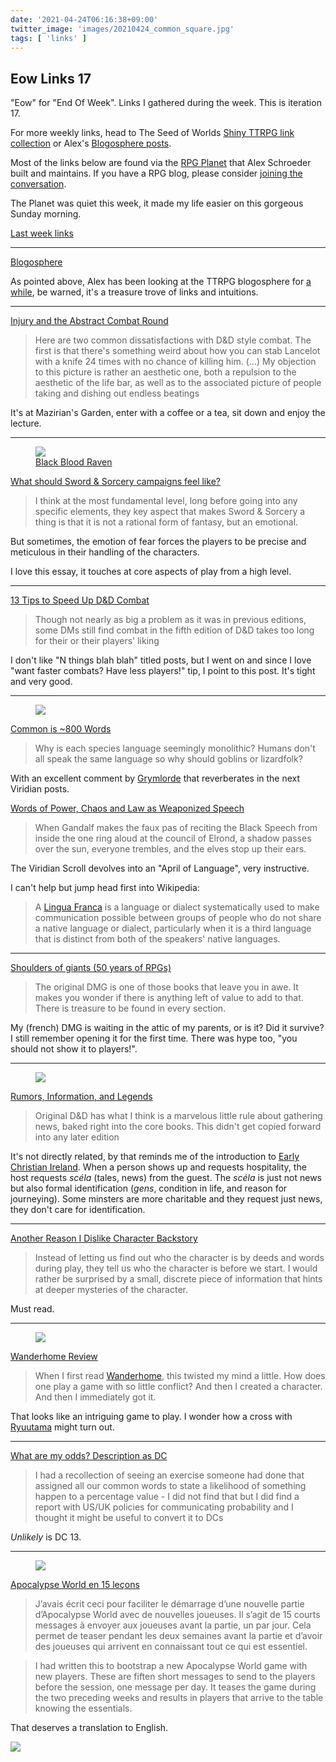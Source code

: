 ```yaml
---
date: '2021-04-24T06:16:38+09:00'
twitter_image: 'images/20210424_common_square.jpg'
tags: [ 'links' ]
---
```


## Eow Links 17

"Eow" for "End Of Week". Links I gathered during the week. This is iteration 17.

For more weekly links, head to The Seed of Worlds [Shiny TTRPG link collection](https://seedofworlds.blogspot.com/search/label/weekly%20links) or Alex's [Blogosphere posts](https://alexschroeder.ch/wiki/Blogosphere).

Most of the links below are found via the [RPG Planet](https://campaignwiki.org/rpg/) that Alex Schroeder built and maintains. If you have a RPG blog, please consider [joining the conversation](https://campaignwiki.org/wiki/Planet/Please_join!).

The Planet was quiet this week, it made my life easier on this gorgeous Sunday morning.

[Last week links](20210418.html?t=Eow_Links_16&f=eow17)

<hr/>

[Blogosphere](https://alexschroeder.ch/wiki/2021-04-18_Blogosphere)

As pointed above, Alex has been looking at the TTRPG blogosphere for [a while](https://alexschroeder.ch/wiki/Blogosphere), be warned, it's a treasure trove of links and intuitions.

<hr/>

[Injury and the Abstract Combat Round](https://maziriansgarden.blogspot.com/2021/04/injury-and-abstract-combat-round.html)

> Here are two common dissatisfactions with D&D style combat. The first is that there's something weird about how you can stab Lancelot with a knife 24 times with no chance of killing him.
> (...)
> My objection to this picture is rather an aesthetic one, both a repulsion to the aesthetic of the life bar, as well as to the associated picture of people taking and dishing out endless beatings

It's at Mazirian's Garden, enter with a coffee or a tea, sit down and enjoy the lecture.

<hr/>

<figure class="right">
<a href="https://www.artstation.com/artwork/v2PJZ3"><img src="images/20210424_ship.jpg" loading="lazy" /></a>
<figcaption>
<a href="https://www.artstation.com/artwork/v2PJZ3">Black Blood Raven</a>
</figcaption>
</figure>

[What should Sword & Sorcery campaigns feel like?](http://spriggans-den.com/2021/04/18/what-should-sword-sorcery-campaigns-feel-like/)

> I think at the most fundamental level, long before going into any specific elements, they key aspect that makes Sword & Sorcery a thing is that it is not a rational form of fantasy, but an emotional.

But sometimes, the emotion of fear forces the players to be precise and meticulous in their handling of the characters.

I love this essay, it touches at core aspects of play from a high level.

<hr/>

[13 Tips to Speed Up D&D Combat](http://slyflourish.com/tips_to_speed_up_combat.html)

> Though not nearly as big a problem as it was in previous editions, some DMs still find combat in the fifth edition of D&D takes too long for their or their players' liking

I don't like "N things blah blah" titled posts, but I went on and since I love "want faster combats? Have less players!" tip, I point to this post. It's tight and very good.

<hr/>

<figure class="right smallerr">
<a href="https://commons.wikimedia.org/wiki/File:Trilingual_Chinese-Malay-English_text_from_1839.jpg"><img src="images/20210424_common.jpg" loading="lazy" /></a>
<figcaption>
</figcaption>
</figure>

[Common is ~800 Words](https://viridianscroll.blogspot.com/2021/04/common-is-800-words.html)

> Why is each species language seemingly monolithic? Humans don't all speak the same language so why should goblins or lizardfolk?

With an excellent comment by [Grymlorde](https://grymlorde.blogspot.com/) that reverberates in the next Viridian posts.

[Words of Power, Chaos and Law as Weaponized Speech](https://viridianscroll.blogspot.com/2021/04/words-of-power-chaos-and-law-as.html)

> When Gandalf makes the faux pas of reciting the Black Speech from inside the one ring aloud at the council of Elrond, a shadow passes over the sun, everyone trembles, and the elves stop up their ears.

The Viridian Scroll devolves into an "April of Language", very instructive.

I can't help but jump head first into Wikipedia:

> A [Lingua Franca](https://en.wikipedia.org/wiki/Lingua_franca) is a language or dialect systematically used to make communication possible between groups of people who do not share a native language or dialect, particularly when it is a third language that is distinct from both of the speakers' native languages.

<hr/>

[Shoulders of giants (50 years of RPGs)](https://methodsetmadness.blogspot.com/2021/04/shoulders-of-giants-50-years-of-rpgs.html)

> The original DMG is one of those books that leave you in awe. It makes you wonder if there is anything left of value to add to that. There is treasure to be found in every section.

My (french) DMG is waiting in the attic of my parents, or is it? Did it survive? I still remember opening it for the first time. There was hype too, "you should not show it to players!".

<hr/>

<figure class="right smallest">
<a href="https://commons.wikimedia.org/wiki/File:Cuthbert_and_Boisil.jpg"><img src="images/20210424_boisil.jpg" loading="lazy" /></a>
<figcaption>
</figcaption>
</figure>

[Rumors, Information, and Legends](https://deltasdnd.blogspot.com/2021/04/rumors-information-and-legends.html)

> Original D&D has what I think is a marvelous little rule about gathering news, baked right into the core books. This didn't get copied forward into any later edition

It's not directly related, by that reminds me of the introduction to [Early Christian Ireland](https://amzn.to/2Piuwcd). When a person shows up and requests hospitality, the host requests _scéla_ (tales, news) from the guest. The _scéla_ is just not news but also formal identification (_gens_, condition in life, and reason for journeying). Some minsters are more charitable and they request just news, they don't care for identification.

<hr/>

[Another Reason I Dislike Character Backstory](https://grumpywizard.home.blog/2021/04/20/another-reason-i-dislike-character-backstory/)

> Instead of letting us find out who the character is by deeds and words during play, they tell us who the character is before we start.
> I would rather be surprised by a small, discrete piece of information that hints at deeper mysteries of the character.

Must read.

<hr/>

<figure class="right small">
<a href=""><img src="images/20210424_wander.jpg" loading="lazy" /></a>
<figcaption>
</figcaption>
</figure>

[Wanderhome Review](https://cannibalhalflinggaming.com/2021/04/21/wanderhome-review/)

> When I first read [Wanderhome](https://www.drivethrurpg.com/product/353966/Wanderhome?affiliate_id=1256684), this twisted my mind a little. How does one play a game with so little conflict? And then I created a character. And then I immediately got it.

That looks like an intriguing game to play. I wonder how a cross with [Ryuutama](20210323.html?t=Ryuu_Ex_Machina&f=eow17) might turn out.

<hr/>

[What are my odds? Description as DC](http://seedofworlds.blogspot.com/2021/04/what-are-my-odds-description-as-dc.html)

> I had a recollection of seeing an exercise someone had done that assigned all our common words to state a likelihood of something happen to a percentage value - I did not find that but I did find a report with US/UK policies for communicating probability and I thought it might be useful to convert it to DCs

_Unlikely_ is DC 13.

<hr/>

<figure class="right">
<a href="https://nonobstant.cafe/apocalypse-world-en-15-lecons/"><img src="images/20210424_apo.jpg" loading="lazy" /></a>
<figcaption>
</figcaption>
</figure>

[Apocalypse World en 15 leçons](https://nonobstant.cafe/apocalypse-world-en-15-lecons/)

> J’avais écrit ceci pour faciliter le démarrage d’une nouvelle partie d’Apocalypse World avec de nouvelles joueuses. Il s’agit de 15 courts messages à envoyer aux joueuses avant la partie, un par jour. Cela permet de teaser pendant les deux semaines avant la partie et d’avoir des joueuses qui arrivent en connaissant tout ce qui est essentiel.

<p class="spacer"></p>

> I had written this to bootstrap a new Apocalypse World game with new players. These are fiften short messages to send to the players before the session, one message per day. It teases the game during the two preceding weeks and results in players that arrive to the table knowing the essentials.

That deserves a translation to English.

<img class="pix" src="/images/pix.png?t=eow17" loading="lazy" />

